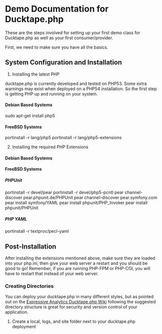 Demo Documentation for Ducktape.php
===================================

These are the steps involved for setting up your first demo class for Ducktape.php as well as your first consumer/provider.  

First, we need to make sure you have all the basics.

System Configuration and Installation
-------------------------------------

1. Installing the latest PHP

ducktape.php is currently developed and tested on PHP53.  Some extra warnings may exist when deployed on a PHP54 installation.  So the first step is getting PHP up and running on your system.

#### Debian Based Systems ####

sudo apt-get install php5

#### FreeBSD Systems ####

portinstall -r lang/php5
portinstall -r lang/php5-extensions

2. Installing the required PHP Extensions

#### Debian Based Systems ####

#### FreeBSD Systems ####

##### PHPUnit #####
portinstall -r devel/pear
portinstall -r devel/php5-pcntl
pear channel-discover pear.phpunit.de/PHPUnit
pear channel-discover pear.symfony.com
pear install symfony/YAML
pear install phpunit/PHP\_Invoker
pear install phpunit/PHPUnit

##### PHP YAML #####
portinstall -r textproc/pecl-yaml

Post-Installation
-----------------

After installing the extensions mentioned above, make sure they are loaded into your php.ini, then give your web server a restart and you should be good to go!
  Remember, if you are running PHP-FPM or PHP-CGI, you will have to restart that instead of your web server.

### Creating Directories ###

You can deploy your ducktape.php in many different styles, but as pointed out on the [Expressive Analytics Ducktape.php Wiki](https://github.com/expressiveanalytics/ducktape.php/wiki/Getting-started-guide) following the suggested directory structure is great for security and version control of your application.

1. Create a local, logs, and site folder next to your ducktape.php deployment

